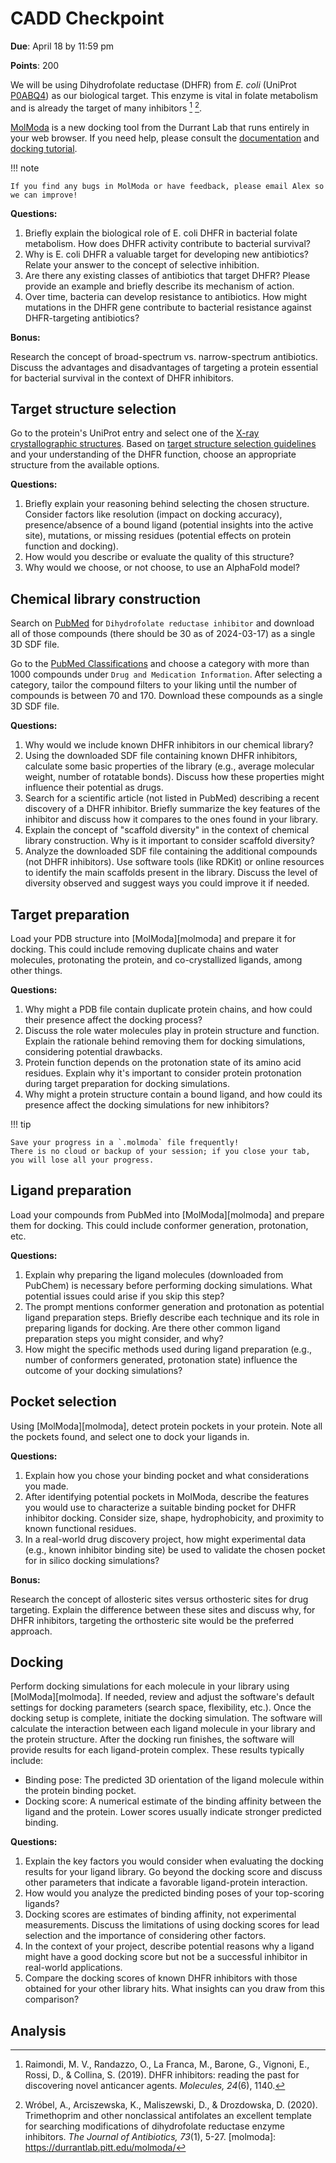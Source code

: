 # CADD Checkpoint

**Due**: April 18 by 11:59 pm

**Points**: 200

We will be using Dihydrofolate reductase (DHFR) from *E. coli* (UniProt [P0ABQ4](https://www.uniprot.org/uniprotkb/P0ABQ4/entry)) as our biological target.
This enzyme is vital in folate metabolism and is already the target of many inhibitors [^raimondi2019dhfr] [^wrobel2020trimethoprim].

[MolModa](https://durrantlab.pitt.edu/molmoda/) is a new docking tool from the Durrant Lab that runs entirely in your web browser.
If you need help, please consult the [documentation](https://durrantlab.pitt.edu/molmoda/docs/) and [docking tutorial](https://durrantlab.pitt.edu/molmoda/docs/docking/tutorials/td001/).

!!! note

    If you find any bugs in MolModa or have feedback, please email Alex so we can improve!

**Questions:**

1.  Briefly explain the biological role of E. coli DHFR in bacterial folate metabolism. How does DHFR activity contribute to bacterial survival?
2.  Why is E. coli DHFR a valuable target for developing new antibiotics? Relate your answer to the concept of selective inhibition.
3.  Are there any existing classes of antibiotics that target DHFR? Please provide an example and briefly describe its mechanism of action.
4.  Over time, bacteria can develop resistance to antibiotics. How might mutations in the DHFR gene contribute to bacterial resistance against DHFR-targeting antibiotics?

**Bonus:**

Research the concept of broad-spectrum vs. narrow-spectrum antibiotics.
Discuss the advantages and disadvantages of targeting a protein essential for bacterial survival in the context of DHFR inhibitors.

## Target structure selection

Go to the protein's UniProt entry and select one of the [X-ray crystallographic structures](https://www.uniprot.org/uniprotkb/P0ABQ4/entry#structure).
Based on [target structure selection guidelines](https://cadd.crumblearn.org/sbdd/targets/structure/) and your understanding of the DHFR function, choose an appropriate structure from the available options.

**Questions:**

1.  Briefly explain your reasoning behind selecting the chosen structure.
    Consider factors like resolution (impact on docking accuracy), presence/absence of a bound ligand (potential insights into the active site), mutations, or missing residues (potential effects on protein function and docking).
2.  How would you describe or evaluate the quality of this structure?
3.  Why would we choose, or not choose, to use an AlphaFold model?

## Chemical library construction

Search on [PubMed](https://pubchem.ncbi.nlm.nih.gov/) for `Dihydrofolate reductase inhibitor` and download all of those compounds (there should be 30 as of 2024-03-17) as a single 3D SDF file.

Go to the [PubMed Classifications](https://pubchem.ncbi.nlm.nih.gov/classification/#hid=72) and choose a category with more than 1000 compounds under `Drug and Medication Information`.
After selecting a category, tailor the compound filters to your liking until the number of compounds is between 70 and 170.
Download these compounds as a single 3D SDF file.

**Questions:**

1.  Why would we include known DHFR inhibitors in our chemical library?
2.  Using the downloaded SDF file containing known DHFR inhibitors, calculate some basic properties of the library (e.g., average molecular weight, number of rotatable bonds).
    Discuss how these properties might influence their potential as drugs.
3.  Search for a scientific article (not listed in PubMed) describing a recent discovery of a DHFR inhibitor.
    Briefly summarize the key features of the inhibitor and discuss how it compares to the ones found in your library.
4.  Explain the concept of "scaffold diversity" in the context of chemical library construction. Why is it important to consider scaffold diversity?
5.  Analyze the downloaded SDF file containing the additional compounds (not DHFR inhibitors).
    Use software tools (like RDKit) or online resources to identify the main scaffolds present in the library.
    Discuss the level of diversity observed and suggest ways you could improve it if needed.

## Target preparation

Load your PDB structure into [MolModa][molmoda] and prepare it for docking.
This could include removing duplicate chains and water molecules, protonating the protein, and co-crystallized ligands, among other things.

**Questions:**

1.  Why might a PDB file contain duplicate protein chains, and how could their presence affect the docking process?
2.  Discuss the role water molecules play in protein structure and function. Explain the rationale behind removing them for docking simulations, considering potential drawbacks.
3.  Protein function depends on the protonation state of its amino acid residues. Explain why it's important to consider protein protonation during target preparation for docking simulations.
4.  Why might a protein structure contain a bound ligand, and how could its presence affect the docking simulations for new inhibitors?

!!! tip

    Save your progress in a `.molmoda` file frequently!
    There is no cloud or backup of your session; if you close your tab, you will lose all your progress.

## Ligand preparation

Load your compounds from PubMed into [MolModa][molmoda] and prepare them for docking.
This could include conformer generation, protonation, etc.

**Questions:**

1.  Explain why preparing the ligand molecules (downloaded from PubChem) is necessary before performing docking simulations.
    What potential issues could arise if you skip this step?
2.  The prompt mentions conformer generation and protonation as potential ligand preparation steps. Briefly describe each technique and its role in preparing ligands for docking. Are there other common ligand preparation steps you might consider, and why?
3.  How might the specific methods used during ligand preparation (e.g., number of conformers generated, protonation state) influence the outcome of your docking simulations?

## Pocket selection

Using [MolModa][molmoda], detect protein pockets in your protein.
Note all the pockets found, and select one to dock your ligands in.

**Questions:**

1.  Explain how you chose your binding pocket and what considerations you made.
2.  After identifying potential pockets in MolModa,  describe the features you would use to characterize a suitable binding pocket for DHFR inhibitor docking.
    Consider size, shape, hydrophobicity, and proximity to known functional residues.
3.  In a real-world drug discovery project, how might experimental data (e.g., known inhibitor binding site) be used to validate the chosen pocket for in silico docking simulations?

**Bonus:**

Research the concept of allosteric sites versus orthosteric sites for drug targeting.
Explain the difference between these sites and discuss why, for DHFR inhibitors, targeting the orthosteric site would be the preferred approach.

## Docking

Perform docking simulations for each molecule in your library using [MolModa][molmoda].
If needed, review and adjust the software's default settings for docking parameters (search space, flexibility, etc.).
Once the docking setup is complete, initiate the docking simulation. The software will calculate the interaction between each ligand molecule in your library and the protein structure.
After the docking run finishes, the software will provide results for each ligand-protein complex.
These results typically include:

-   Binding pose: The predicted 3D orientation of the ligand molecule within the protein binding pocket.
-   Docking score: A numerical estimate of the binding affinity between the ligand and the protein. Lower scores usually indicate stronger predicted binding.

**Questions:**

1.  Explain the key factors you would consider when evaluating the docking results for your ligand library. Go beyond the docking score and discuss other parameters that indicate a favorable ligand-protein interaction.
2.  How would you analyze the predicted binding poses of your top-scoring ligands?
3.  Docking scores are estimates of binding affinity, not experimental measurements. Discuss the limitations of using docking scores for lead selection and the importance of considering other factors.
4.  In the context of your project,  describe potential reasons why a ligand might have a good docking score but not be a successful inhibitor in real-world applications.
5.  Compare the docking scores of known DHFR inhibitors with those obtained for your other library hits. What insights can you draw from this comparison?

## Analysis

<!-- REFERENCES -->

[^raimondi2019dhfr]: Raimondi, M. V., Randazzo, O., La Franca, M., Barone, G., Vignoni, E., Rossi, D., & Collina, S. (2019). DHFR inhibitors: reading the past for discovering novel anticancer agents. *Molecules, 24*(6), 1140.
[^wrobel2020trimethoprim]: Wróbel, A., Arciszewska, K., Maliszewski, D., & Drozdowska, D. (2020). Trimethoprim and other nonclassical antifolates an excellent template for searching modifications of dihydrofolate reductase enzyme inhibitors. *The Journal of Antibiotics, 73*(1), 5-27.
[molmoda]: https://durrantlab.pitt.edu/molmoda/
